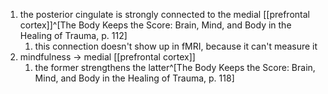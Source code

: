 1. the posterior cingulate is strongly connected to the medial [[prefrontal cortex]]^[The Body Keeps the Score: Brain, Mind, and Body in the Healing of Trauma, p. 112]
	1. this connection doesn't show up in fMRI, because it can't measure it
2. mindfulness → medial [[prefrontal cortex]]
	1. the former strengthens the latter^[The Body Keeps the Score: Brain, Mind, and Body in the Healing of Trauma, p. 118]